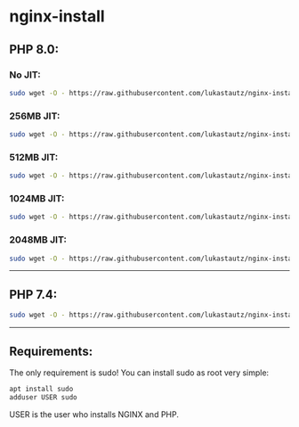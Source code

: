 # nginx-install
## PHP 8.0:
### No JIT:
```bash
sudo wget -O - https://raw.githubusercontent.com/lukastautz/nginx-install/main/php8_nojit.sh | bash
```
### 256MB JIT:
```bash
sudo wget -O - https://raw.githubusercontent.com/lukastautz/nginx-install/main/php8_256jit.sh | bash
```
### 512MB JIT:
```bash
sudo wget -O - https://raw.githubusercontent.com/lukastautz/nginx-install/main/php8_512jit.sh | bash
```
### 1024MB JIT:
```bash
sudo wget -O - https://raw.githubusercontent.com/lukastautz/nginx-install/main/php8_1024jit.sh | bash
```
### 2048MB JIT:
```bash
sudo wget -O - https://raw.githubusercontent.com/lukastautz/nginx-install/main/php8_2048jit.sh | bash
```
<hr>

## PHP 7.4:
```bash
sudo wget -O - https://raw.githubusercontent.com/lukastautz/nginx-install/main/php7.4.sh | bash
```
<hr>

## Requirements:
The only requirement is sudo!
You can install sudo as root very simple:
```bash
apt install sudo
adduser USER sudo
```
USER is the user who installs NGINX and PHP.
